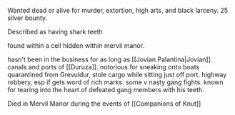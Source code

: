 Wanted dead or alive for murder, extortion, high arts, and black larceny. 25 silver bounty.

Described as having shark teeth

found within a cell hidden within mervil manor.

hasn't been in the business for as long as [[Jovian Palantina|Jovian]]. canals and ports of [[Duruza]]. notorious for sneaking onto boats quarantined from Grevuldur, stole cargo while sitting just off port. highway robbery, esp if gets word of rich marks. some v nasty gang fights. known for tearing into the heart of defeated gang members with his teeth.

Died in Mervil Manor during the events of [[Companions of Knut]]